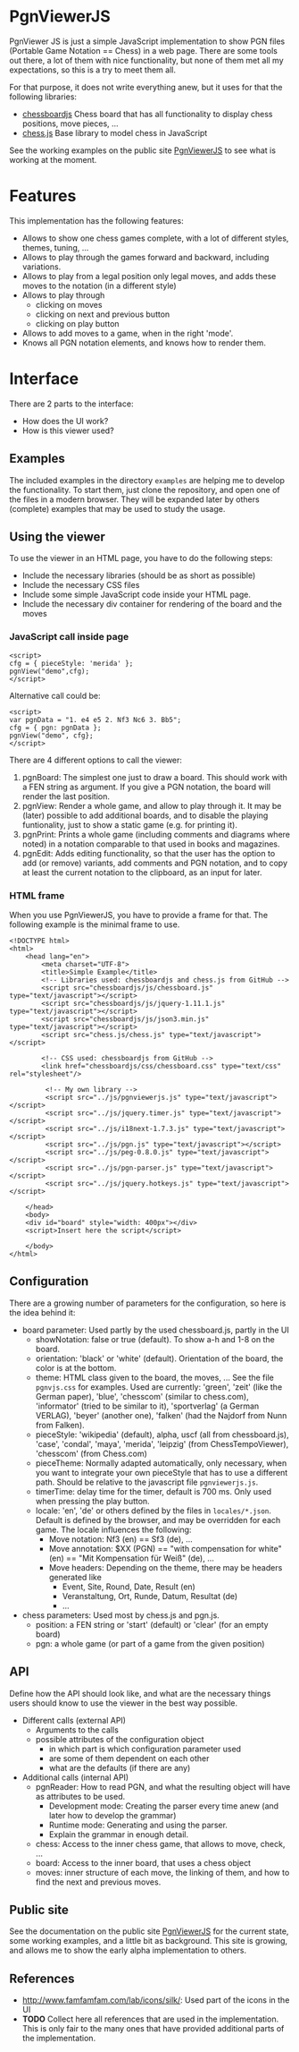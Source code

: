 # PgnViewerJS

PgnViewer JS is just a simple JavaScript implementation to show PGN files 
(Portable Game Notation == Chess)
in a web page. There are some tools out there, a lot of them with nice
functionality, but none of them met all my expectations, so this is a try
to meet them all. 

For that purpose, it does not write everything anew, but it uses for that the following libraries:

* [chessboardjs](https://github.com/oakmac/chessboardjs) Chess board that has
 all functionality to display chess positions, move pieces, ...
* [chess.js](https://github.com/jhlywa/chess.js) Base library to model 
  chess in JavaScript

See the working examples on the public site [PgnViewerJS](http://mliebelt.bplaced.net/pgnvjs/examples2.html) to see what is working at the moment.

# Features

This implementation has the following features:

* Allows to show one chess games complete, with a lot of different
  styles, themes, tuning, ...
* Allows to play through the games forward and backward, including variations.
* Allows to play from a legal position only legal moves, and adds these 
  moves to the notation (in a different style)
* Allows to play through
  * clicking on moves
  * clicking on next and previous button
  * clicking on play button
* Allows to add moves to a game, when in the right 'mode'.  
* Knows all PGN notation elements, and knows how to render them.  

# Interface

There are 2 parts to the interface:

   * How does the UI work?
   * How is this viewer used?

## Examples

The included examples in the directory `examples` are helping me to develop
the functionality. To start them, just clone the repository, and open one
of the files in a modern browser. They will be expanded later by others (complete) examples that 
may be used to study the usage.

## Using the viewer

To use the viewer in an HTML page, you have to do the following steps:

   * Include the necessary libraries (should be as short as possible)
   * Include the necessary CSS files
   * Include some simple JavaScript code inside your HTML page.
   * Include the necessary div container for rendering of the 
   board and the moves

### JavaScript call inside page

    <script>
    cfg = { pieceStyle: 'merida' };
    pgnView("demo",cfg);
    </script>

Alternative call could be:

    <script>
    var pgnData = "1. e4 e5 2. Nf3 Nc6 3. Bb5";
    cfg = { pgn: pgnData };
    pgnView("demo", cfg};
    </script>

There are 4 different options to call the viewer:

1. pgnBoard: The simplest one just to draw a board. This should work
  with a FEN string as argument. If you give a PGN notation, the board
  will render the last position.
2. pgnView: Render a whole game, and allow to play through it. It may
  be (later) possible to add additional boards, and to disable the
  playing funtionality, just to show a static game (e.g. for printing it).
3. pgnPrint: Prints a whole game (including comments and diagrams where noted)
  in a notation comparable to that used in books and magazines. 
3. pgnEdit: Adds editing functionality, so that the user has the
  option to add (or remove) variants, add comments and PGN notation,
  and to copy at least the current notation to the clipboard, as an
  input for later.
  
### HTML frame

When you use PgnViewerJS, you have to provide a frame for that. The following example is the minimal frame to use.

    <!DOCTYPE html>
    <html>
        <head lang="en">
            <meta charset="UTF-8">
            <title>Simple Example</title>
            <!-- Libraries used: chessboardjs and chess.js from GitHub -->
            <script src="chessboardjs/js/chessboard.js" type="text/javascript"></script>
            <script src="chessboardjs/js/jquery-1.11.1.js" type="text/javascript"></script>
            <script src="chessboardjs/js/json3.min.js" type="text/javascript"></script>
            <script src="chess.js/chess.js" type="text/javascript"></script>

            <!-- CSS used: chessboardjs from GitHub -->
            <link href="chessboardjs/css/chessboard.css" type="text/css" rel="stylesheet"/>
            
             <!-- My own library -->
             <script src="../js/pgnviewerjs.js" type="text/javascript"></script>
             <script src="../js/jquery.timer.js" type="text/javascript"></script>
             <script src="../js/i18next-1.7.3.js" type="text/javascript"></script>
             <script src="../js/pgn.js" type="text/javascript"></script>
             <script src="../js/peg-0.8.0.js" type="text/javascript"></script>
             <script src="../js/pgn-parser.js" type="text/javascript"></script>
             <script src="../js/jquery.hotkeys.js" type="text/javascript"></script>

        </head>
        <body>
        <div id="board" style="width: 400px"></div>
        <script>Insert here the script</script>

        </body>
    </html>

## Configuration
    
There are a growing number of parameters for the configuration, so here is the idea behind it:
    
* board parameter: Used partly by the used chessboard.js, partly in the UI
  * showNotation: false or true (default). To show a-h and 1-8 on the board.
  * orientation: 'black' or 'white' (default). Orientation of the board, the color is at the bottom.
  * theme: HTML class given to the board, the moves, ... See the file `pgnvjs.css` for examples.
    Used are currently: 'green', 'zeit' (like the German paper), 'blue', 'chesscom' (similar
    to chess.com), 'informator' (tried to be similar to it), 'sportverlag' (a German VERLAG), 
    'beyer' (another one), 'falken' (had the Najdorf from Nunn from Falken).
  * pieceStyle: 'wikipedia' (default), alpha, uscf (all from chessboard.js),
    'case', 'condal', 'maya', 'merida', 'leipzig' (from ChessTempoViewer),
    'chesscom' (from Chess.com)
  * pieceTheme: Normally adapted automatically, only necessary, when you want to
    integrate your own pieceStyle that has to use a different path. Should be
    relative to the javascript file `pgnviewerjs.js`.
  * timerTime: delay time for the timer, default is 700 ms. Only used when
    pressing the play button.
  * locale: 'en', 'de' or others defined by the files in `locales/*.json`. Default
    is defined by the browser, and may be overridden for each game. The locale
    influences the following:
    * Move notation: Nf3 (en) == Sf3 (de), ...
    * Move annotation: $XX (PGN) == "with compensation for white" (en) ==
      "Mit Kompensation für Weiß" (de), ...
    * Move headers: Depending on the theme, there may be headers generated like
      * Event, Site, Round, Date, Result (en)
      * Veranstaltung, Ort, Runde, Datum, Resultat (de)
      * ...
* chess parameters: Used most by chess.js and pgn.js.    
  * position: a FEN string or 'start' (default) or 'clear' (for an empty board) 
  * pgn: a whole game (or part of a game from the given position)    
    
## API
    
Define how the API should look like, and what are the necessary
things users should know to use the viewer in the best way possible.

* Different calls (external API)
  * Arguments to the calls
  * possible attributes of the configuration object
    * in which part is which configuration parameter used
    * are some of them dependent on each other
    * what are the defaults (if there are any)
* Additional calls (internal API)
  * pgnReader: How to read PGN, and what the resulting object
    will have as attributes to be used.
    * Development mode: Creating the parser every time anew (and later how
      to develop the grammar)
    * Runtime mode: Generating and using the parser.
    * Explain the grammar in enough detail.
  * chess: Access to the inner chess game, that allows to move, check, ...
  * board: Access to the inner board, that uses a chess object
  * moves: inner structure of each move, the linking of them, and how to
    find the next and previous moves.
    
## Public site
    
See the documentation on the public site [PgnViewerJS](http://mliebelt.bplaced.net/pgnvjs/index2.html)
for the current state, some working examples, and a little bit as background. This
site is growing, and allows me to show the early alpha implementation to others.

## References

* http://www.famfamfam.com/lab/icons/silk/: Used part of the icons in the UI
* **TODO** Collect here all references that are used in the implementation. This is only fair to the many ones that have provided additional parts of the implementation.